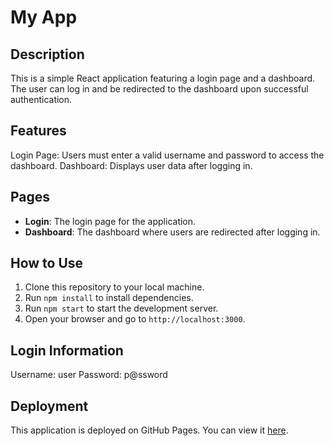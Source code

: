 # My App

## Description
This is a simple React application featuring a login page and a dashboard. The user can log in and be redirected to the dashboard upon successful authentication.

## Features
Login Page: Users must enter a valid username and password to access the dashboard.
Dashboard: Displays user data after logging in.

## Pages
- **Login**: The login page for the application.
- **Dashboard**: The dashboard where users are redirected after logging in.

## How to Use
1. Clone this repository to your local machine.
2. Run `npm install` to install dependencies.
3. Run `npm start` to start the development server.
4. Open your browser and go to `http://localhost:3000`.

## Login Information
Username: user
Password: p@ssword

## Deployment
This application is deployed on GitHub Pages. You can view it [here](https://bcd75.github.io/my-app/).
